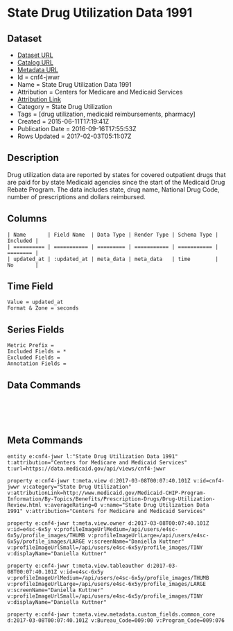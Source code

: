 # State Drug Utilization Data 1991

## Dataset

* [Dataset URL](https://data.medicaid.gov/api/views/cnf4-jwwr/rows.json?max_rows=100)
* [Catalog URL](https://catalog.data.gov/dataset/state-drug-utilization-data-1991)
* [Metadata URL](https://data.medicaid.gov/api/views/cnf4-jwwr)
* Id = cnf4-jwwr
* Name = State Drug Utilization Data 1991
* Attribution = Centers for Medicare and Medicaid Services
* [Attribution Link](http://www.medicaid.gov/Medicaid-CHIP-Program-Information/By-Topics/Benefits/Prescription-Drugs/Drug-Utilization-Review.html)
* Category = State Drug Utilization
* Tags = [drug utilization, medicaid reimbursements, pharmacy]
* Created = 2015-06-11T17:19:41Z
* Publication Date = 2016-09-16T17:55:53Z
* Rows Updated = 2017-02-03T05:11:07Z

## Description

Drug utilization data are reported by states for covered outpatient drugs that are paid for by state Medicaid agencies since the start of the Medicaid Drug Rebate Program. The data includes state, drug name, National Drug Code, number of prescriptions and dollars reimbursed.

## Columns

```ls
| Name       | Field Name  | Data Type | Render Type | Schema Type | Included | 
| ========== | =========== | ========= | =========== | =========== | ======== | 
| updated_at | :updated_at | meta_data | meta_data   | time        | No       | 
```

## Time Field

```ls
Value = updated_at
Format & Zone = seconds
```

## Series Fields

```ls
Metric Prefix = 
Included Fields = *
Excluded Fields = 
Annotation Fields = 
```

## Data Commands

```ls





```

## Meta Commands

```ls
entity e:cnf4-jwwr l:"State Drug Utilization Data 1991" t:attribution="Centers for Medicare and Medicaid Services" t:url=https://data.medicaid.gov/api/views/cnf4-jwwr

property e:cnf4-jwwr t:meta.view d:2017-03-08T00:07:40.101Z v:id=cnf4-jwwr v:category="State Drug Utilization" v:attributionLink=http://www.medicaid.gov/Medicaid-CHIP-Program-Information/By-Topics/Benefits/Prescription-Drugs/Drug-Utilization-Review.html v:averageRating=0 v:name="State Drug Utilization Data 1991" v:attribution="Centers for Medicare and Medicaid Services"

property e:cnf4-jwwr t:meta.view.owner d:2017-03-08T00:07:40.101Z v:id=e4sc-6x5y v:profileImageUrlMedium=/api/users/e4sc-6x5y/profile_images/THUMB v:profileImageUrlLarge=/api/users/e4sc-6x5y/profile_images/LARGE v:screenName="Daniella Kuttner" v:profileImageUrlSmall=/api/users/e4sc-6x5y/profile_images/TINY v:displayName="Daniella Kuttner"

property e:cnf4-jwwr t:meta.view.tableauthor d:2017-03-08T00:07:40.101Z v:id=e4sc-6x5y v:profileImageUrlMedium=/api/users/e4sc-6x5y/profile_images/THUMB v:profileImageUrlLarge=/api/users/e4sc-6x5y/profile_images/LARGE v:screenName="Daniella Kuttner" v:profileImageUrlSmall=/api/users/e4sc-6x5y/profile_images/TINY v:displayName="Daniella Kuttner"

property e:cnf4-jwwr t:meta.view.metadata.custom_fields.common_core d:2017-03-08T00:07:40.101Z v:Bureau_Code=009:00 v:Program_Code=009:076
```